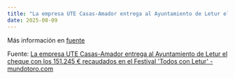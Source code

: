 ```yaml
---
title: "La empresa UTE Casas-Amador entrega al Ayuntamiento de Letur el cheque con los 151.245 € recaudados en el Festival Todos con Letur - mundotoro.com"
date: 2025-08-09
---
```


Más información en [fuente](https://news.google.com/rss/articles/CBMi6AFBVV95cUxQVzl1SjJBa2phMVdxS0sxT2Y5bzlidXUzaU5NR3NLQVJJb2t5TFNrNUU2VXJmUGY5MUpibG1kWlBfVUl3TDVaOUt6YUJ1X0lURURBR0ZwbmpwRTZSMzRCYm5jOU8tYmQzOUFBbG50U1lrSDYyUzF3OUZjS3hlMHdLUkFCTXg1Umd3ZFZpSURtaTA1RndJTHgxMTQ3eW51amgxOTRmYlQ5YzlOcE93bEJSbFlTLW9mMF8xMVFYbXZudU54TElVV3lBR1N0SmpMOW45UUtMcl9iYVM2cFNqRk9DZzZ1WklINnRj?oc=5)

Fuente: [La empresa UTE Casas-Amador entrega al Ayuntamiento de Letur el cheque con los 151.245 € recaudados en el Festival 'Todos con Letur' - mundotoro.com](https://news.google.com/rss/articles/CBMi6AFBVV95cUxQVzl1SjJBa2phMVdxS0sxT2Y5bzlidXUzaU5NR3NLQVJJb2t5TFNrNUU2VXJmUGY5MUpibG1kWlBfVUl3TDVaOUt6YUJ1X0lURURBR0ZwbmpwRTZSMzRCYm5jOU8tYmQzOUFBbG50U1lrSDYyUzF3OUZjS3hlMHdLUkFCTXg1Umd3ZFZpSURtaTA1RndJTHgxMTQ3eW51amgxOTRmYlQ5YzlOcE93bEJSbFlTLW9mMF8xMVFYbXZudU54TElVV3lBR1N0SmpMOW45UUtMcl9iYVM2cFNqRk9DZzZ1WklINnRj?oc=5)
